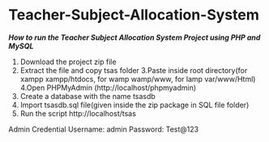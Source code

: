 # Teacher-Subject-Allocation-System
_**How to run the Teacher Subject Allocation System Project using PHP and MySQL**_

1. Download the project zip file
2. Extract the file and copy tsas  folder
3.Paste inside root directory(for xampp xampp/htdocs, for wamp wamp/www, for lamp var/www/Html)
4.Open PHPMyAdmin (http://localhost/phpmyadmin)
5. Create a database with the name  tsasdb
6. Import tsasdb.sql file(given inside the zip package in SQL file folder)
7. Run the script http://localhost/tsas


Admin Credential
Username: admin
Password: Test@123
